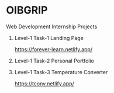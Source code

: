 # OIBGRIP
Web Development Internship Projects

1.  Level-1 Task-1 Landing Page 

    https://forever-learn.netlify.app/

2.  Level-1 Task-2 Personal Portfolio


3.  Level-1 Task-3 Temperature Converter


    https://tconv.netlify.app/
